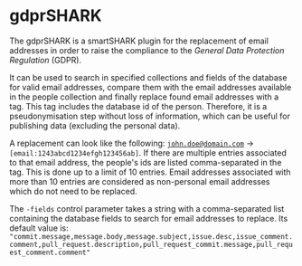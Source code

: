 # gdprSHARK

The gdprSHARK is a smartSHARK plugin for the replacement of email addresses in order to raise the compliance to the _General Data Protection Regulation_ (GDPR).

It can be used to search in specified collections and fields of the database for valid email addresses, 
compare them with the email addresses available in the people collection and finally replace found email addresses with a tag.
This tag includes the database id of the person. 
Therefore, it is a pseudonymisation step without loss of information, which can be useful for publishing data (excluding the personal data).

A replacement can look like the following: <code>john.doe@domain.com</code> -> <code>[email:1243abcd1234efgh123456ab]</code>.
If there are multiple entries associated to that email address, the people's ids are listed comma-separated in the tag.
This is done up to a limit of 10 entries. Email addresses associated with more than 10 entries are considered as non-personal email addresses which do not need to be replaced.

The <code>-fields</code> control parameter takes a string with a comma-separated list containing the database fields to search for email addresses to replace.
Its default value is:
<code>"commit.message,message.body,message.subject,issue.desc,issue_comment.comment,pull_request.description,pull_request_commit.message,pull_request_comment.comment"</code>

